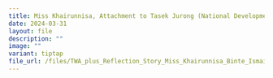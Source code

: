 ```yaml
---
title: Miss Khairunnisa, Attachment to Tasek Jurong (National Development)
date: 2024-03-31
layout: file
description: ""
image: ""
variant: tiptap
file_url: /files/TWA_plus_Reflection_Story_Miss_Khairunnisa_Binte_Ismail_Tasek_Jurong__2023_.pdf
---
```

